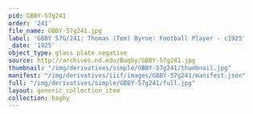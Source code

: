 ```yaml
---
pid: GBBY-57g241
order: '241'
file_name: GBBY-57g241.jpg
label: 'GBBY 57G/241: Thomas (Tom) Byrne: Football Player - c1925'
_date: '1925'
object_type: glass plate negative
source: http://archives.nd.edu/Bagby/GBBY-57g241.jpg
thumbnail: "/img/derivatives/simple/GBBY-57g241/thumbnail.jpg"
manifest: "/img/derivatives/iiif/images/GBBY-57g241/manifest.json"
full: "/img/derivatives/simple/GBBY-57g241/full.jpg"
layout: generic_collection_item
collection: bagby
---
```

